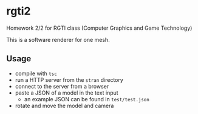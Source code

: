 # rgti2
Homework 2/2 for RGTI class (Computer Graphics and Game Technology)

This is a software renderer for one mesh.

## Usage
- compile with `tsc`
- run a HTTP server from the `stran` directory
- connect to the server from a browser
- paste a JSON of a model in the text input
  - an example JSON can be found in `test/test.json`
- rotate and move the model and camera
